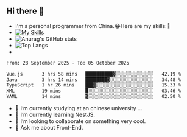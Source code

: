 ## Hi there 👋
- I'm a personal programmer from China.😂Here are my skills:🤔
- [![My Skills](https://skillicons.dev/icons?i=js,html,css,vue,typescript,java,golang)](https://skillicons.dev)
- ![Anurag's GitHub stats](https://github-readme-stats.vercel.app/api?username=FluffyChi-Xing&count_private=true&show_icons=true&theme=radical)
- ![Top Langs](https://github-readme-stats.vercel.app/api/top-langs/?username=FluffyChi-Xing)
- <!--START_SECTION:waka-->

```txt
From: 28 September 2025 - To: 05 October 2025

Vue.js       3 hrs 58 mins   ██████████▓░░░░░░░░░░░░░░   42.19 %
Java         3 hrs 14 mins   ████████▓░░░░░░░░░░░░░░░░   34.48 %
TypeScript   1 hr 26 mins    ███▓░░░░░░░░░░░░░░░░░░░░░   15.33 %
XML          19 mins         █░░░░░░░░░░░░░░░░░░░░░░░░   03.46 %
YAML         14 mins         ▓░░░░░░░░░░░░░░░░░░░░░░░░   02.50 %
```

<!--END_SECTION:waka-->
- 🔭 I’m currently studying at an chinese university ...
- 🌱 I’m currently learning NestJS.
- 👯 I’m looking to collaborate on something very cool.
- 💬 Ask me about Front-End.
